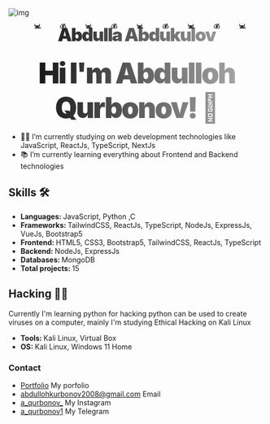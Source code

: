 ![img](https://github.com/user-attachments/assets/f5532054-4219-4443-9b54-1cd0da3071ae)

<svg fill="none" viewBox="0 0 800 100" width="800" height="100" xmlns="http://www.w3.org/2000/svg">
  <foreignObject width="100%" height="100%">
    <div xmlns="http://www.w3.org/1999/xhtml">
      <style>
        @keyframes gradientText {
          0% {
            background-position: 0% 50%;
          }
          50% {
            background-position: 100% 50%;
          }
          100% {
            background-position: 0% 50%;
          }
        }
        .snowflake {
          font-size: 1.5em;
          font-family: Arial;
          text-shadow: 0 0 1px #000;
        }
        h1 {
          font-family: 'Inter', -apple-system, BlinkMacSystemFont, 'Segoe UI', 'Roboto', 'Oxygen', 'Ubuntu', 'Cantarell', 'Fira Sans', 'Droid Sans', 'Helvetica Neue', sans-serif;
          margin: 0;
          font-size: 4em;
          font-weight: 900;
          letter-spacing: -.05em;
          text-align: center;
          background: -webkit-linear-gradient(right, #f2f3f4, #000, #f2f3f4, #000);
          background: linear-gradient(270deg, #f2f3f4 0, #000, #f2f3f4, #000);
          background-size: 400%;
          background-clip: text;
          -webkit-background-clip: text;
          -webkit-text-fill-color: transparent;
          -webkit-animation: gradientText 3s ease infinite;
          animation: gradientText 3s ease infinite;
        }
        @keyframes snowflakes-fall {
          0% {
            top: -10%;
          }
          100% {
            top: 100%;
          }
        }
        @keyframes snowflakes-shake {
          0% {
            transform: translateX(0px);
          }
          50% {
            transform: translateX(80px);
          }
          100% {
            transform: translateX(0px);
          }
        }
        .snowflake {
          position: fixed;
          top: -10%;
          z-index: 9999;
          -webkit-user-select: none;
          -moz-user-select: none;
          -ms-user-select: none;
          user-select: none;
          cursor: default;
          animation-name: snowflakes-fall, snowflakes-shake;
          animation-duration: 10s, 3s;
          animation-timing-function: linear, ease-in-out;
          animation-iteration-count: infinite, infinite;
          animation-play-state: running, running;
        }
        .snowflake:nth-of-type(1) {
          left: 10%;
          animation-delay: 1s, 1s;
        }
        .snowflake:nth-of-type(2) {
          left: 20%;
          animation-delay: 6s, .5s;
        }
        .snowflake:nth-of-type(3) {
          left: 30%;
          animation-delay: 4s, 2s;
        }
        .snowflake:nth-of-type(4) {
          left: 40%;
          animation-delay: 2s, 2s;
        }
        .snowflake:nth-of-type(5) {
          left: 50%;
          animation-delay: 8s, 3s;
        }
        .snowflake:nth-of-type(6) {
          left: 60%;
          animation-delay: 6s, 2s;
        }
        .snowflake:nth-of-type(7) {
          left: 70%;
          animation-delay: 2.5s, 1s;
        }
        .snowflake:nth-of-type(8) {
          left: 80%;
          animation-delay: 1s, 0s;
        }
        .snowflake:nth-of-type(9) {
          left: 90%;
          animation-delay: 3s, 1.5s;
        }
      </style>
      <h1>Abdulla Abdukulov</h1>
      <div xmlns="http://www.w3.org/1999/xhtml" class="snowflake">💻</div>
      <div xmlns="http://www.w3.org/1999/xhtml" class="snowflake">💰</div>
      <div xmlns="http://www.w3.org/1999/xhtml" class="snowflake">💻</div>
      <div xmlns="http://www.w3.org/1999/xhtml" class="snowflake">💰</div>
      <div xmlns="http://www.w3.org/1999/xhtml" class="snowflake">💻</div>
      <div xmlns="http://www.w3.org/1999/xhtml" class="snowflake">💰</div>
      <div xmlns="http://www.w3.org/1999/xhtml" class="snowflake">💻</div>
      <div xmlns="http://www.w3.org/1999/xhtml" class="snowflake">💰</div>
      <div xmlns="http://www.w3.org/1999/xhtml" class="snowflake">💻</div>
    </div>
  </foreignObject>
</svg>

<h1>Hi I'm Abdulloh Qurbonov! 👋</h1>
<ul>
     <li>👨‍💻 I’m currently studying on web development technologies like JavaScript, ReactJs, TypeScript, NextJs</li>
     <li>📚 I’m currently learning everything about Frontend and Backend technologies</li>
</ul>

<h2>Skills 🛠️</h2>
<ul>
     <li><b>Languages: </b>JavaScript, Python ,C</li>
     <li><b>Frameworks: </b>TailwindCSS, ReactJs, TypeScript, NodeJs, ExpressJs, VueJs, Bootstrap5</li>
     <li><b>Frontend: </b>HTML5, CSS3, Bootstrap5, TailwindCSS, ReactJs, TypeScript</li>
     <li><b>Backend: </b>NodeJs, ExpressJs</li>
     <li><b>Databases: </b>MongoDB</li>
     <li><b>Total projects: </b>15 </li>
</ul>

<h2>Hacking 👨‍💻</h1>
<p>Currently I'm learning python for hacking python can be used to create viruses on a computer, mainly I'm studying Ethical Hacking on Kali Linux</p>
<ul>
     <li><b>Tools: </b>Kali Linux, Virtual Box</li>
     <li><b>OS: </b>Kali Linux, Windows 11 Home</li>
</ul>

<h3>Contact</h3>
<ul>
     <li><a href="https://abullohfolio-2.vercel.app/">Portfolio</a> My porfolio</li>
     <li><a href="https://google.com">abdullohkurbonov2008@gmail.com</a> Email</li>
     <li><a href="https://www.instagram.com/a_qurbonov_/">a_qurbonov_</a> My Instagram</li>
     <li><a href="https://t.me/a_qurbobov1">a_qurbonov1</a> My Telegram</li>
</ul>

